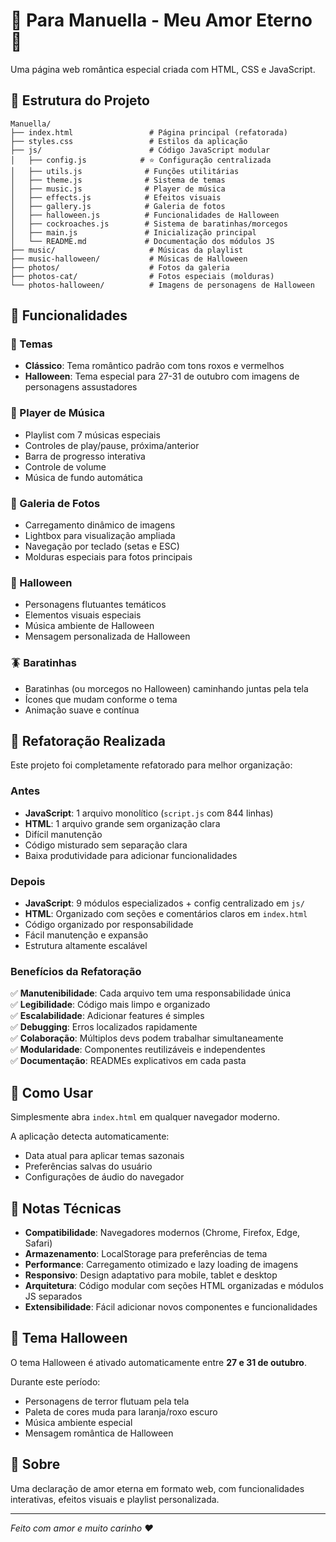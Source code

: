 # 🖤 Para Manuella - Meu Amor Eterno 🖤

Uma página web romântica especial criada com HTML, CSS e JavaScript.

## 📁 Estrutura do Projeto

```
Manuella/
├── index.html                 # Página principal (refatorada)
├── styles.css                 # Estilos da aplicação
├── js/                        # Código JavaScript modular
│   ├── config.js            # ⭐ Configuração centralizada
│   ├── utils.js              # Funções utilitárias
│   ├── theme.js              # Sistema de temas
│   ├── music.js              # Player de música
│   ├── effects.js            # Efeitos visuais
│   ├── gallery.js            # Galeria de fotos
│   ├── halloween.js          # Funcionalidades de Halloween
│   ├── cockroaches.js        # Sistema de baratinhas/morcegos
│   ├── main.js               # Inicialização principal
│   └── README.md             # Documentação dos módulos JS
├── music/                     # Músicas da playlist
├── music-halloween/           # Músicas de Halloween
├── photos/                    # Fotos da galeria
├── photos-cat/                # Fotos especiais (molduras)
└── photos-halloween/          # Imagens de personagens de Halloween

```

## 🎯 Funcionalidades

### 🎨 Temas
- **Clássico**: Tema romântico padrão com tons roxos e vermelhos
- **Halloween**: Tema especial para 27-31 de outubro com imagens de personagens assustadores

### 🎵 Player de Música
- Playlist com 7 músicas especiais
- Controles de play/pause, próxima/anterior
- Barra de progresso interativa
- Controle de volume
- Música de fundo automática

### 📸 Galeria de Fotos
- Carregamento dinâmico de imagens
- Lightbox para visualização ampliada
- Navegação por teclado (setas e ESC)
- Molduras especiais para fotos principais

### 🎃 Halloween
- Personagens flutuantes temáticos
- Elementos visuais especiais
- Música ambiente de Halloween
- Mensagem personalizada de Halloween

### 🪳 Baratinhas
- Baratinhas (ou morcegos no Halloween) caminhando juntas pela tela
- Ícones que mudam conforme o tema
- Animação suave e contínua

## 🔄 Refatoração Realizada

Este projeto foi completamente refatorado para melhor organização:

### Antes
- **JavaScript**: 1 arquivo monolítico (`script.js` com 844 linhas)
- **HTML**: 1 arquivo grande sem organização clara
- Difícil manutenção
- Código misturado sem separação clara
- Baixa produtividade para adicionar funcionalidades

### Depois
- **JavaScript**: 9 módulos especializados + config centralizado em `js/`
- **HTML**: Organizado com seções e comentários claros em `index.html`
- Código organizado por responsabilidade
- Fácil manutenção e expansão
- Estrutura altamente escalável

### Benefícios da Refatoração
✅ **Manutenibilidade**: Cada arquivo tem uma responsabilidade única  
✅ **Legibilidade**: Código mais limpo e organizado  
✅ **Escalabilidade**: Adicionar features é simples  
✅ **Debugging**: Erros localizados rapidamente  
✅ **Colaboração**: Múltiplos devs podem trabalhar simultaneamente  
✅ **Modularidade**: Componentes reutilizáveis e independentes  
✅ **Documentação**: READMEs explicativos em cada pasta  

## 🚀 Como Usar

Simplesmente abra `index.html` em qualquer navegador moderno.

A aplicação detecta automaticamente:
- Data atual para aplicar temas sazonais
- Preferências salvas do usuário
- Configurações de áudio do navegador

## 📝 Notas Técnicas

- **Compatibilidade**: Navegadores modernos (Chrome, Firefox, Edge, Safari)
- **Armazenamento**: LocalStorage para preferências de tema
- **Performance**: Carregamento otimizado e lazy loading de imagens
- **Responsivo**: Design adaptativo para mobile, tablet e desktop
- **Arquitetura**: Código modular com seções HTML organizadas e módulos JS separados
- **Extensibilidade**: Fácil adicionar novos componentes e funcionalidades

## 🎨 Tema Halloween

O tema Halloween é ativado automaticamente entre **27 e 31 de outubro**.

Durante este período:
- Personagens de terror flutuam pela tela
- Paleta de cores muda para laranja/roxo escuro
- Música ambiente especial
- Mensagem romântica de Halloween

## 💝 Sobre

Uma declaração de amor eterna em formato web, com funcionalidades interativas, efeitos visuais e playlist personalizada.

---

*Feito com amor e muito carinho ❤️*

